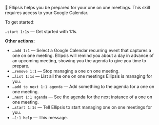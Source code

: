 👥 Ellipsis helps you be prepared for your one on one meetings. This skill requires access to your Google Calendar.

To get started:  

`…start 1:1s` — Get started with 1:1s.

**Other actions:**
- `…add 1:1` — Select a Google Calendar recurring event that captures a one on one meeting. Ellipsis will remind you about a day in advance of an upcoming meeting, showing you the agenda to give you time to prepare.
- `…remove 1:1` — Stop managing a one on one meeting.
- `…list 1:1s` — List all the one on one meetings Ellipsis is managing for you.
- `…add to next 1:1 agenda` — Add something to the agenda for a one on one meeting.
- `…next 1:1 agenda` — See the agenda for the next instance of a one on one meeting.
- `…start 1:1s` — Tell Ellipsis to start managing one on one meetings for you.
- `…1:1 help` — This message.
